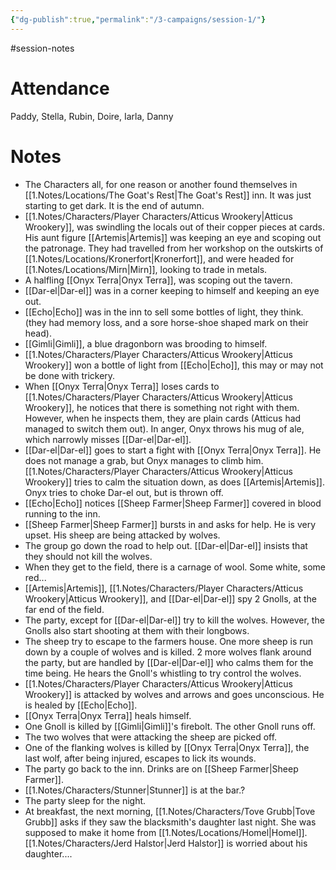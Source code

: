 ```yaml
---
{"dg-publish":true,"permalink":"/3-campaigns/session-1/"}
---
```


#session-notes
 
# Attendance
Paddy, Stella, Rubin, Doire, Iarla, Danny

# Notes

- The Characters all, for one reason or another found themselves in [[1.Notes/Locations/The Goat's Rest\|The Goat's Rest]] inn. It was just starting to get dark. It is the end of autumn.
- [[1.Notes/Characters/Player Characters/Atticus Wrookery\|Atticus Wrookery]], was swindling the locals out of their copper pieces at cards. His aunt figure [[Artemis\|Artemis]] was keeping an eye and scoping out the patronage. They had travelled from her workshop on the outskirts of [[1.Notes/Locations/Kronerfort\|Kronerfort]], and were headed for [[1.Notes/Locations/Mirn\|Mirn]], looking to trade in metals.
- A halfling [[Onyx Terra\|Onyx Terra]], was scoping out the tavern.
- [[Dar-el\|Dar-el]] was in a corner keeping to himself and keeping an eye out.
- [[Echo\|Echo]] was in the inn to sell some bottles of light, they think. (they had memory loss, and a sore horse-shoe shaped mark on their head).
- [[Gimli\|Gimli]], a blue dragonborn was brooding to himself.
- [[1.Notes/Characters/Player Characters/Atticus Wrookery\|Atticus Wrookery]] won a bottle of light from [[Echo\|Echo]], this may or may not be done with trickery.
- When [[Onyx Terra\|Onyx Terra]] loses cards to [[1.Notes/Characters/Player Characters/Atticus Wrookery\|Atticus Wrookery]], he notices that there is something not right with them. However, when he inspects them, they are plain cards (Atticus had managed to switch them out). In anger, Onyx throws his mug of ale, which narrowly misses [[Dar-el\|Dar-el]].
- [[Dar-el\|Dar-el]] goes to start a fight with [[Onyx Terra\|Onyx Terra]]. He does not manage a grab, but Onyx manages to climb him. [[1.Notes/Characters/Player Characters/Atticus Wrookery\|Atticus Wrookery]] tries to calm the situation down, as does [[Artemis\|Artemis]]. Onyx tries to choke Dar-el out, but is thrown off. 
- [[Echo\|Echo]] notices [[Sheep Farmer\|Sheep Farmer]] covered in blood running to the inn.
- [[Sheep Farmer\|Sheep Farmer]] bursts in and asks for help. He is very upset. His sheep are being attacked by wolves.
- The group go down the road to help out. [[Dar-el\|Dar-el]] insists that they should not kill the wolves. 
- When they get to the field, there is a carnage of wool. Some white, some red...
- [[Artemis\|Artemis]], [[1.Notes/Characters/Player Characters/Atticus Wrookery\|Atticus Wrookery]], and [[Dar-el\|Dar-el]] spy 2 Gnolls, at the far end of the field.
- The party, except for [[Dar-el\|Dar-el]] try to kill the wolves. However, the Gnolls also start shooting at them with their longbows.
- The sheep try to escape to the farmers house. One more sheep is run down by a couple of wolves and is killed. 2 more wolves flank around the party, but are handled by [[Dar-el\|Dar-el]] who calms them for the time being. He hears the Gnoll's whistling to try control the wolves.
- [[1.Notes/Characters/Player Characters/Atticus Wrookery\|Atticus Wrookery]] is attacked by wolves and arrows and goes unconscious. He is healed by [[Echo\|Echo]]. 
- [[Onyx Terra\|Onyx Terra]] heals himself.
- One Gnoll is killed by [[Gimli\|Gimli]]'s firebolt. The other Gnoll runs off.
- The two wolves that were attacking the sheep are picked off. 
- One of the flanking wolves is killed by [[Onyx Terra\|Onyx Terra]], the last wolf, after being injured, escapes to lick its wounds.
- The party go back to the inn. Drinks are on [[Sheep Farmer\|Sheep Farmer]]. 
- [[1.Notes/Characters/Stunner\|Stunner]] is at the bar.?
- The party sleep for the night. 
- At breakfast, the next morning, [[1.Notes/Characters/Tove Grubb\|Tove Grubb]] asks if they saw the blacksmith's daughter last night. She was supposed to make it home from [[1.Notes/Locations/Homel\|Homel]]. [[1.Notes/Characters/Jerd Halstor\|Jerd Halstor]] is worried about his daughter....




